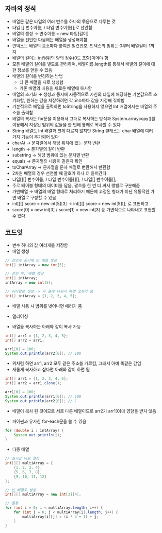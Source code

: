 ## 자바의 정석
- 배열은 같은 타입의 여러 변수를 하나의 묶음으로 다루는 것
- 타입 [] 변수이름; / 타입 변수이름[];로 선언함
- 배열의 생성 → 변수이름 = new 타입[길이]
- 배열을 선언한 다음에는 배열을 생성해야함
- 인덱스는 배열의 요소마다 붙여진 일련번호, 인덱스의 범위는 0부터 배열길이-1까지
- 배열의 길이는 int범위의 양의 정수(0도 포함)이어야 함
- 모든 배열의 길이를 별도로 관리하며, 배열이름.length를 통해서 배열의 길이에 대한 정보를 얻을 수 있음
- 배열의 길이를 변경하는 방법
    - 더 큰 배열을 새로 생성함
    - 기존 배열의 내용을 새로운 배열에 복사함
- 배열의 초기화 → 생성과 동시에 자동적으로 자신의 타입에 해당하는 기본값으로 초기화함, 원하는 값을 저장하려면 각 요소마다 값을 지정해 줘야함
- 기본적으로 배열을 출력하면 toString을 사용하지 않으면 Int 배열에서는 배열의 주소를 출력함
- 배열의 복사는 for문을 이용해서 그대로 복사하는 방식과 System.arraycopy()를 이용해서 지정된 범위의 값들을 한 번에 통째로 복사할 수 있다
- String 배열도 Int 배열과 크게 다르지 않지만 String 클래스는 char 배열에 여러 가지 기능이 추가되어 있다
- charAt →  문자열에서 해당 위치에 있는 문자 반환
- length → 문자열의 길이 반환
- substring → 해당 범위에 있는 문자열 반환
- equals → 문자열의 내용이 같은지 확인
- toCharArray → 문자열을 문자 배열로 변환해서 반환함
- 2차원 배열의 경우 선언할 때 괄호가 하나 더 들어간다
- 타입[][] 변수이름; / 타입 변수이름[][]; / 타입[] 변수이름[];
- 주로 테이블 형태의 데이터를 담음, 괄호를 한 번 더 써서 행별로 구분해줌
- 가변배열 → 배열의 배열 형태로 처리하기 때문에 고정된 형태가 아닌 유동적인 가변 배열로 구성할 수 있음
- int[][] score = new int[5][3] → int[][] score = new int[5][]; 로 표현하고
- score[0] = new int[3] / score[1] = new int[3] 등 가변적으로 나타내고 표현할 수 있다

## 코드잇
- 변수 하나의 값 여러개를 저장함
- 배열 생성
```java
// 선언과 동시에 빈 배열 생성
int[] intArray = new int[5];

// 선언 후, 배열 생성
int[] intArray;
intArray = new int[5];

// 리터럴로 생성 -> 두 줄에 나눠서 하면 오류가 뜸
int[] intArray = {1, 2, 3, 4, 5};
```
- 배열 사용 시 범위를 벗어나면 에러가 뜸

- 앨리어싱
- 배열을 복사하는 아래와 같이 복사 가능
```java
int[] arr1 = {1, 2, 3, 4, 5};
int[] arr2 = arr1;

arr1[0] = 100;
System.out.println(arr2[0]); // 100
```
- 위처럼 하면 arr1, arr2 모두 같은 주소를 가르킴, 그래서 아예 똑같은 값임
- 새롭게 복사하고 싶다면 아래와 같이 하면 됨
```java
int[] arr1 = {1, 2, 3, 4, 5};
int[] arr2 = arr1.clone();

arr1[0] = 100;
System.out.println(arr1[0]); // 100
System.out.println(arr2[0]); // 1
```
- 배열이 복사 된 것이므로 서로 다른 배열이므로 arr2가 arr1[0]에 영향을 받지 않음

- 파이썬과 유사한 for-each문을 쓸 수 있음
```java
for (double i : intArray) {
    System.out.println(i);
}
```

- 다중 배열
```java
// 초기값 바로 설정
int[][] multiArray = {
    {1, 2, 3, 4},
    {5, 6, 7, 8},
    {9, 10, 11, 12}
};

// 빈 배열로 생성
int[][] multiArray = new int[3][4];

// 활용
for (int i = 0; i < multiArray.length; i++) {
    for (int j = 0; j < multiArray[i].length; j++) {
        multiArray[i][j] = (i * 4 + 1) + j;
    }
}
```